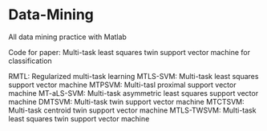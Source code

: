 # Data-Mining
All data mining practice with Matlab

Code for paper: Multi-task least squares twin support vector machine for classification

RMTL: Regularized multi-task learning
MTLS-SVM: Multi-task least squares support vector machine
MTPSVM: Multi-tasl proximal support vector machine
MT-aLS-SVM: Multi-task asymmetric least squares support vector machine
DMTSVM: Multi-task twin support vector machine
MTCTSVM: Multi-task centroid twin support vector machine
MTLS-TWSVM: Multi-task least squares twin support vector machine
